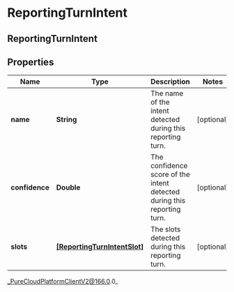 # ReportingTurnIntent

## ReportingTurnIntent

## Properties

|Name | Type | Description | Notes|
|------------ | ------------- | ------------- | -------------|
| **name** | **String** | The name of the intent detected during this reporting turn. | [optional] |
| **confidence** | **Double** | The confidence score of the intent detected during this reporting turn. | [optional] |
| **slots** | [**[ReportingTurnIntentSlot]**]([ReportingTurnIntentSlot]) | The slots detected during this reporting turn. | [optional] |



_PureCloudPlatformClientV2@166.0.0_
